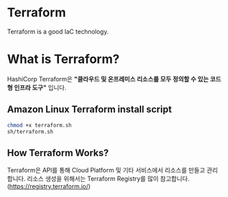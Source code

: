 # Terraform
Terraform is a good IaC technology.

# What is Terraform?
HashiCorp Terraform은 <strong>"클라우드 및 온프레미스 리소스를 모두 정의할 수 있는 코드형 인프라 도구"</strong>  입니다.

## Amazon Linux Terraform install script
```bash
chmod +x terraform.sh
sh/terraform.sh
```

## How Terraform Works?
Terraform은 API를 통해 Cloud Platform 및 기타 서비스에서 리소스를 만들고 관리합니다.
리소스 생성을 위해서는 Terraform Registry를 많이 참고합니다.(https://registry.terraform.io/)
